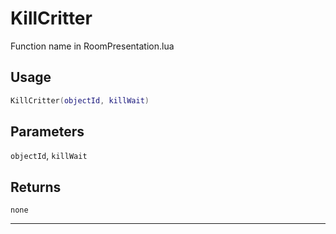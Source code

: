# KillCritter
Function name in RoomPresentation.lua
## Usage
```lua
KillCritter(objectId, killWait)
```
## Parameters
`objectId`, `killWait`
## Returns
`none`

---